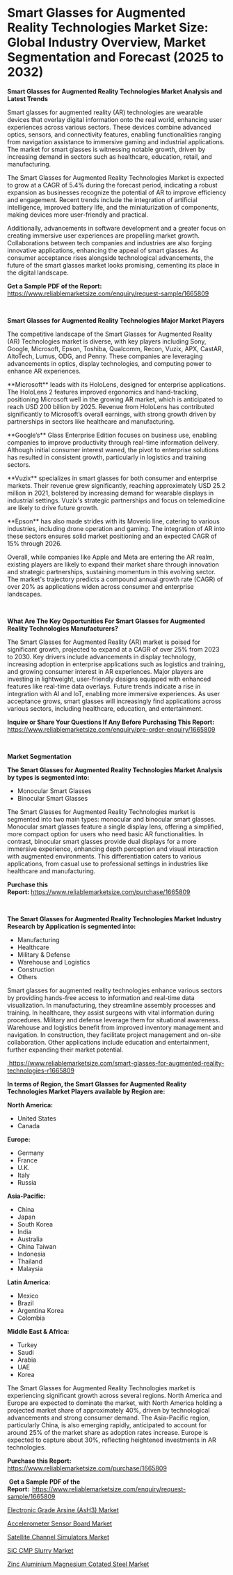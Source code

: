 <p><h1>Smart Glasses for Augmented Reality Technologies Market Size: Global Industry Overview, Market Segmentation and Forecast (2025 to 2032)</h1></p><p><strong>Smart Glasses for Augmented Reality Technologies Market Analysis and Latest Trends</strong></p>
<p><p>Smart glasses for augmented reality (AR) technologies are wearable devices that overlay digital information onto the real world, enhancing user experiences across various sectors. These devices combine advanced optics, sensors, and connectivity features, enabling functionalities ranging from navigation assistance to immersive gaming and industrial applications. The market for smart glasses is witnessing notable growth, driven by increasing demand in sectors such as healthcare, education, retail, and manufacturing. </p><p>The Smart Glasses for Augmented Reality Technologies Market is expected to grow at a CAGR of 5.4% during the forecast period, indicating a robust expansion as businesses recognize the potential of AR to improve efficiency and engagement. Recent trends include the integration of artificial intelligence, improved battery life, and the miniaturization of components, making devices more user-friendly and practical. </p><p>Additionally, advancements in software development and a greater focus on creating immersive user experiences are propelling market growth. Collaborations between tech companies and industries are also forging innovative applications, enhancing the appeal of smart glasses. As consumer acceptance rises alongside technological advancements, the future of the smart glasses market looks promising, cementing its place in the digital landscape.</p></p>
<p><strong>Get a Sample PDF of the Report:&nbsp;</strong> <a href="https://www.reliablemarketsize.com/enquiry/request-sample/1665809?utm_campaign=2005&utm_medium=2&utm_source=Github&utm_content=ia&utm_term=07042025&utm_id=smart-glasses-for-augmented-reality-technologies">https://www.reliablemarketsize.com/enquiry/request-sample/1665809</a></p>
<p>&nbsp;</p>
<p><strong>Smart Glasses for Augmented Reality Technologies Major Market Players</strong></p>
<p><p>The competitive landscape of the Smart Glasses for Augmented Reality (AR) Technologies market is diverse, with key players including Sony, Google, Microsoft, Epson, Toshiba, Qualcomm, Recon, Vuzix, APX, CastAR, AltoTech, Lumus, ODG, and Penny. These companies are leveraging advancements in optics, display technologies, and computing power to enhance AR experiences.</p><p>**Microsoft** leads with its HoloLens, designed for enterprise applications. The HoloLens 2 features improved ergonomics and hand-tracking, positioning Microsoft well in the growing AR market, which is anticipated to reach USD 200 billion by 2025. Revenue from HoloLens has contributed significantly to Microsoft’s overall earnings, with strong growth driven by partnerships in sectors like healthcare and manufacturing.</p><p>**Google’s** Glass Enterprise Edition focuses on business use, enabling companies to improve productivity through real-time information delivery. Although initial consumer interest waned, the pivot to enterprise solutions has resulted in consistent growth, particularly in logistics and training sectors.</p><p>**Vuzix** specializes in smart glasses for both consumer and enterprise markets. Their revenue grew significantly, reaching approximately USD 25.2 million in 2021, bolstered by increasing demand for wearable displays in industrial settings. Vuzix's strategic partnerships and focus on telemedicine are likely to drive future growth.</p><p>**Epson** has also made strides with its Moverio line, catering to various industries, including drone operation and gaming. The integration of AR into these sectors ensures solid market positioning and an expected CAGR of 15% through 2026.</p><p>Overall, while companies like Apple and Meta are entering the AR realm, existing players are likely to expand their market share through innovation and strategic partnerships, sustaining momentum in this evolving sector. The market's trajectory predicts a compound annual growth rate (CAGR) of over 20% as applications widen across consumer and enterprise landscapes.</p></p>
<p>&nbsp;</p>
<p><strong>What Are The Key Opportunities For Smart Glasses for Augmented Reality Technologies Manufacturers?</strong></p>
<p><p>The Smart Glasses for Augmented Reality (AR) market is poised for significant growth, projected to expand at a CAGR of over 25% from 2023 to 2030. Key drivers include advancements in display technology, increasing adoption in enterprise applications such as logistics and training, and growing consumer interest in AR experiences. Major players are investing in lightweight, user-friendly designs equipped with enhanced features like real-time data overlays. Future trends indicate a rise in integration with AI and IoT, enabling more immersive experiences. As user acceptance grows, smart glasses will increasingly find applications across various sectors, including healthcare, education, and entertainment.</p></p>
<p><strong>Inquire or Share Your Questions If Any Before Purchasing This Report:</strong> <a href="https://www.reliablemarketsize.com/enquiry/pre-order-enquiry/1665809?utm_campaign=2005&utm_medium=2&utm_source=Github&utm_content=ia&utm_term=07042025&utm_id=smart-glasses-for-augmented-reality-technologies">https://www.reliablemarketsize.com/enquiry/pre-order-enquiry/1665809</a></p>
<p>&nbsp;</p>
<p><strong>Market Segmentation</strong></p>
<p><strong>The Smart Glasses for Augmented Reality Technologies Market Analysis by types is segmented into:</strong></p>
<p><ul><li>Monocular Smart Glasses</li><li>Binocular Smart Glasses</li></ul></p>
<p><p>The Smart Glasses for Augmented Reality Technologies market is segmented into two main types: monocular and binocular smart glasses. Monocular smart glasses feature a single display lens, offering a simplified, more compact option for users who need basic AR functionalities. In contrast, binocular smart glasses provide dual displays for a more immersive experience, enhancing depth perception and visual interaction with augmented environments. This differentiation caters to various applications, from casual use to professional settings in industries like healthcare and manufacturing.</p></p>
<p><strong>Purchase this Report:&nbsp;</strong><a href="https://www.reliablemarketsize.com/purchase/1665809?utm_campaign=2005&utm_medium=2&utm_source=Github&utm_content=ia&utm_term=07042025&utm_id=smart-glasses-for-augmented-reality-technologies">https://www.reliablemarketsize.com/purchase/1665809</a></p>
<p>&nbsp;</p>
<p><strong>The Smart Glasses for Augmented Reality Technologies Market Industry Research by Application is segmented into:</strong></p>
<p><ul><li>Manufacturing</li><li>Healthcare</li><li>Military & Defense</li><li>Warehouse and Logistics</li><li>Construction</li><li>Others</li></ul></p>
<p><p>Smart glasses for augmented reality technologies enhance various sectors by providing hands-free access to information and real-time data visualization. In manufacturing, they streamline assembly processes and training. In healthcare, they assist surgeons with vital information during procedures. Military and defense leverage them for situational awareness. Warehouse and logistics benefit from improved inventory management and navigation. In construction, they facilitate project management and on-site collaboration. Other applications include education and entertainment, further expanding their market potential.</p></p>
<p><a href="https://www.reliablemarketsize.com/smart-glasses-for-augmented-reality-technologies-r1665809?utm_campaign=2005&utm_medium=2&utm_source=Github&utm_content=ia&utm_term=07042025&utm_id=smart-glasses-for-augmented-reality-technologies">&nbsp;https://www.reliablemarketsize.com/smart-glasses-for-augmented-reality-technologies-r1665809</a></p>
<p><strong>In terms of Region, the Smart Glasses for Augmented Reality Technologies Market Players available by Region are:</strong></p>
<p>
    <p> <strong> North America: </strong>
        <ul>
            <li>United States</li>
            <li>Canada</li>
        </ul>
        </p> 
    <p> <strong> Europe: </strong>
        <ul>
            <li>Germany</li>
            <li>France</li>
            <li>U.K.</li>
            <li>Italy</li>
            <li>Russia</li>
        </ul>
        </p> 
    <p> <strong> Asia-Pacific: </strong>
        <ul>
            <li>China</li>
            <li>Japan</li>
            <li>South Korea</li>
            <li>India</li>
            <li>Australia</li>
            <li>China Taiwan</li>
            <li>Indonesia</li>
            <li>Thailand</li>
            <li>Malaysia</li>
        </ul>
        </p> 
    <p> <strong> Latin America: </strong>
        <ul>
            <li>Mexico</li>
            <li>Brazil</li>
            <li>Argentina Korea</li>
            <li>Colombia</li>
        </ul>
        </p> 
    <p> <strong> Middle East & Africa: </strong>
        <ul>
            <li>Turkey</li>
            <li>Saudi</li>
            <li>Arabia</li>
            <li>UAE</li>
            <li>Korea</li>
        </ul>
    </p>
    </p>
<p><p>The Smart Glasses for Augmented Reality Technologies market is experiencing significant growth across several regions. North America and Europe are expected to dominate the market, with North America holding a projected market share of approximately 40%, driven by technological advancements and strong consumer demand. The Asia-Pacific region, particularly China, is also emerging rapidly, anticipated to account for around 25% of the market share as adoption rates increase. Europe is expected to capture about 30%, reflecting heightened investments in AR technologies.</p></p>
<p><strong>Purchase this Report: </strong><a href="https://www.reliablemarketsize.com/purchase/1665809?utm_campaign=2005&utm_medium=2&utm_source=Github&utm_content=ia&utm_term=07042025&utm_id=smart-glasses-for-augmented-reality-technologies">https://www.reliablemarketsize.com/purchase/1665809</a></p>
<p>&nbsp;<strong>Get a Sample PDF of the Report:&nbsp;&nbsp;</strong><a href="https://www.reliablemarketsize.com/enquiry/request-sample/1665809?utm_campaign=2005&utm_medium=2&utm_source=Github&utm_content=ia&utm_term=07042025&utm_id=smart-glasses-for-augmented-reality-technologies">https://www.reliablemarketsize.com/enquiry/request-sample/1665809</a></p>
<p><strong></strong></p>
<p><p><a href="https://github.com/sleeprudantf/Market-Research-Report-List-1/blob/main/electronic-grade-arsine-ash3-market.md?utm_campaign=2005&utm_medium=2&utm_source=Github&utm_content=ia&utm_term=07042025&utm_id=smart-glasses-for-augmented-reality-technologies">Electronic Grade Arsine (AsH3) Market</a></p><p><a href="https://github.com/andulanick3/Market-Research-Report-List-1/blob/main/accelerometer-sensor-board-market.md?utm_campaign=2005&utm_medium=2&utm_source=Github&utm_content=ia&utm_term=07042025&utm_id=smart-glasses-for-augmented-reality-technologies">Accelerometer Sensor Board Market</a></p><p><a href="https://github.com/lylyparadise/Market-Research-Report-List-6/blob/main/satellite-channel-simulators-market.md?utm_campaign=2005&utm_medium=2&utm_source=Github&utm_content=ia&utm_term=07042025&utm_id=smart-glasses-for-augmented-reality-technologies">Satellite Channel Simulators Market</a></p><p><a href="https://github.com/kakeryttri0c/Market-Research-Report-List-1/blob/main/sic-cmp-slurry-market.md?utm_campaign=2005&utm_medium=2&utm_source=Github&utm_content=ia&utm_term=07042025&utm_id=smart-glasses-for-augmented-reality-technologies">SiC CMP Slurry Market</a></p><p><a href="https://github.com/BrandonBrown3773/Market-Research-Report-List-1/blob/main/zinc-aluminium-magnesium-cotated-steel-market.md?utm_campaign=2005&utm_medium=2&utm_source=Github&utm_content=ia&utm_term=07042025&utm_id=smart-glasses-for-augmented-reality-technologies">Zinc Aluminium Magnesium Cotated Steel Market</a></p></p>